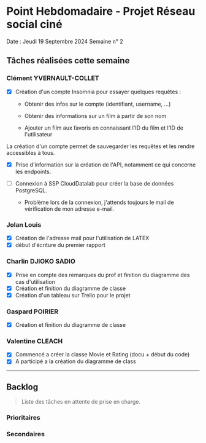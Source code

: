 # Point Hebdomadaire - Projet Réseau social ciné

Date : Jeudi 19 Septembre 2024
Semaine n° 2

## Tâches réalisées cette semaine


### Clément YVERNAULT-COLLET

- [x] Création d'un compte Insomnia pour essayer quelques requêtes :

  - Obtenir des infos sur le compte (identifiant, username, ...)

  - Obtenir des informations sur un film à partir de son nom

  - Ajouter un film aux favoris en connaissant l'ID du film et l'ID de l'utilisateur

La création d'un compte permet de sauvegarder les requêtes et les rendre accessibles à tous.

- [x] Prise d'information sur la création de l'API, notamment ce qui concerne les endpoints.

- [ ] Connexion à SSP CloudDatalab pour créer la base de données PostgreSQL.

  - Problème lors de la connexion, j'attends toujours le mail de vérification de mon adresse e-mail.



### Jolan Louis

- [x] Création de l'adresse mail pour l'utilisation de LATEX
- [x]  début d'écriture du premier rapport

### Charlin DJIOKO SADIO
- [X] Prise en compte des remarques du prof et finition du diagramme des cas d'utilisation
- [X] Création et finition du diagramme de classe
- [X] Création d'un tableau sur Trello pour le projet
### Gaspard POIRIER

- [X] Création et finition du diagramme de classe

### Valentine CLEACH
- [x] Commencé a créer la classe Movie et Rating (docu + début du code)
- [x] A participé a la création du diagramme de class

---

## Backlog

> Liste des tâches en attente de prise en charge.

### Prioritaires

### Secondaires
